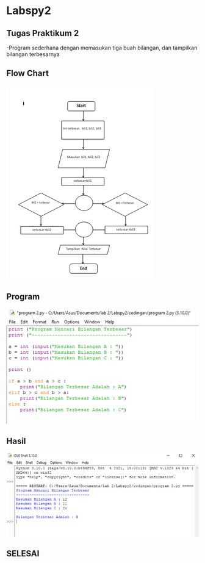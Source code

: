 # Labspy2

## Tugas Praktikum 2

-Program sederhana dengan memasukan tiga buah bilangan, dan tampilkan bilangan terbesarnya

## Flow Chart
![Gambar 1](ss/flowchart.png)

## Program
![Gambar 2](ss/ss1.png)

## Hasil
![Gambar 3](ss/ss2.png)

## SELESAI
